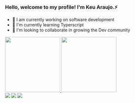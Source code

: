 ###  Hello, welcome to my profile! I'm Keu Araujo.⚡

- 🔭 I am currently working on software development
- 🌱 I'm currently learning Typerscript
- 👯 I'm looking to collaborate in growing the Dev community

<div style="display: inline_block">
  <a href="https://github.com/k-js">
  <img height="180em" src="https://github-readme-stats.vercel.app/api?username=k-js&show_icons=true&theme=default#gh-light-mode-only" />
  <img height="180em" src="https://github-readme-stats.vercel.app/api/top-langs/?username=k-js&layout=compact" />
</div>
   
<div>
  <a href = ""><img src="https://img.shields.io/badge/-Gmail-%23333?style=for-the-badge&logo=gmail&logoColor=white" target="_blank"></a> 
  <a href="" target="_blank"><img src="https://img.shields.io/badge/-LinkedIn-%230077B5?style=for-the-badge&logo=linkedin&logoColor=white" target="_blank"></a>
  <a href="" target="_blank"><img src="https://img.shields.io/badge/-Instagram-%23E4405F?style=for-the-badge&logo=instagram&logoColor=white" target="_blank"></a>
</div>
